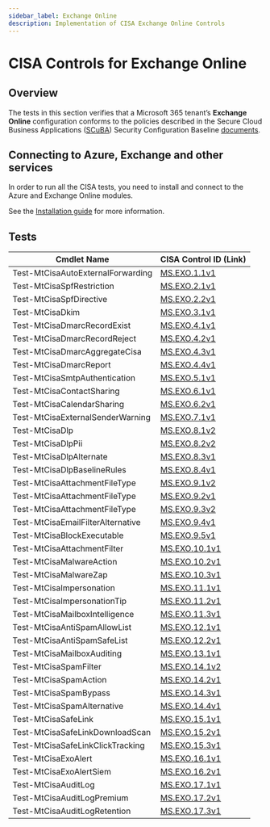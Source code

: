 ```yaml
---
sidebar_label: Exchange Online
description: Implementation of CISA Exchange Online Controls
---
```


# CISA Controls for Exchange Online

## Overview

The tests in this section verifies that a Microsoft 365 tenant’s **Exchange Online** configuration conforms to the policies described in the Secure Cloud Business Applications ([SCuBA](https://cisa.gov/scuba)) Security Configuration Baseline [documents](https://github.com/cisagov/ScubaGear/blob/main/baselines/README.md).

## Connecting to Azure, Exchange and other services

In order to run all the CISA tests, you need to install and connect to the Azure and Exchange Online modules.

See the [Installation guide](/docs/installation#optional-modules-and-permissions) for more information.

## Tests

| Cmdlet Name | CISA Control ID (Link) |
| - | - |
| Test-MtCisaAutoExternalForwarding | [MS.EXO.1.1v1](https://github.com/cisagov/ScubaGear/blob/main/PowerShell/ScubaGear/baselines/exo.md#msexo11v1) |
| Test-MtCisaSpfRestriction         | [MS.EXO.2.1v1](https://github.com/cisagov/ScubaGear/blob/main/PowerShell/ScubaGear/baselines/exo.md#msexo21v1) |
| Test-MtCisaSpfDirective           | [MS.EXO.2.2v1](https://github.com/cisagov/ScubaGear/blob/main/PowerShell/ScubaGear/baselines/exo.md#msexo22v1) |
| Test-MtCisaDkim                   | [MS.EXO.3.1v1](https://github.com/cisagov/ScubaGear/blob/main/PowerShell/ScubaGear/baselines/exo.md#msexo31v1) |
| Test-MtCisaDmarcRecordExist       | [MS.EXO.4.1v1](https://github.com/cisagov/ScubaGear/blob/main/PowerShell/ScubaGear/baselines/exo.md#msexo41v1) |
| Test-MtCisaDmarcRecordReject      | [MS.EXO.4.2v1](https://github.com/cisagov/ScubaGear/blob/main/PowerShell/ScubaGear/baselines/exo.md#msexo42v1) |
| Test-MtCisaDmarcAggregateCisa     | [MS.EXO.4.3v1](https://github.com/cisagov/ScubaGear/blob/main/PowerShell/ScubaGear/baselines/exo.md#msexo43v1) |
| Test-MtCisaDmarcReport            | [MS.EXO.4.4v1](https://github.com/cisagov/ScubaGear/blob/main/PowerShell/ScubaGear/baselines/exo.md#msexo44v1) |
| Test-MtCisaSmtpAuthentication     | [MS.EXO.5.1v1](https://github.com/cisagov/ScubaGear/blob/main/PowerShell/ScubaGear/baselines/exo.md#msexo51v1) |
| Test-MtCisaContactSharing         | [MS.EXO.6.1v1](https://github.com/cisagov/ScubaGear/blob/main/PowerShell/ScubaGear/baselines/exo.md#msexo61v1) |
| Test-MtCisaCalendarSharing        | [MS.EXO.6.2v1](https://github.com/cisagov/ScubaGear/blob/main/PowerShell/ScubaGear/baselines/exo.md#msexo62v1) |
| Test-MtCisaExternalSenderWarning  | [MS.EXO.7.1v1](https://github.com/cisagov/ScubaGear/blob/main/PowerShell/ScubaGear/baselines/exo.md#msexo71v1) |
| Test-MtCisaDlp                    | [MS.EXO.8.1v2](https://github.com/cisagov/ScubaGear/blob/main/PowerShell/ScubaGear/baselines/exo.md#msexo81v2) |
| Test-MtCisaDlpPii                 | [MS.EXO.8.2v2](https://github.com/cisagov/ScubaGear/blob/main/PowerShell/ScubaGear/baselines/exo.md#msexo82v2) |
| Test-MtCisaDlpAlternate           | [MS.EXO.8.3v1](https://github.com/cisagov/ScubaGear/blob/main/PowerShell/ScubaGear/baselines/exo.md#msexo83v1) |
| Test-MtCisaDlpBaselineRules       | [MS.EXO.8.4v1](https://github.com/cisagov/ScubaGear/blob/main/PowerShell/ScubaGear/baselines/exo.md#msexo84v1) |
| Test-MtCisaAttachmentFileType     | [MS.EXO.9.1v2](https://github.com/cisagov/ScubaGear/blob/main/PowerShell/ScubaGear/baselines/exo.md#msexo91v2) |
| Test-MtCisaAttachmentFileType     | [MS.EXO.9.2v1](https://github.com/cisagov/ScubaGear/blob/main/PowerShell/ScubaGear/baselines/exo.md#msexo92v1) |
| Test-MtCisaAttachmentFileType     | [MS.EXO.9.3v2](https://github.com/cisagov/ScubaGear/blob/main/PowerShell/ScubaGear/baselines/exo.md#msexo93v2) |
| Test-MtCisaEmailFilterAlternative | [MS.EXO.9.4v1](https://github.com/cisagov/ScubaGear/blob/main/PowerShell/ScubaGear/baselines/exo.md#msexo94v1) |
| Test-MtCisaBlockExecutable        | [MS.EXO.9.5v1](https://github.com/cisagov/ScubaGear/blob/main/PowerShell/ScubaGear/baselines/exo.md#msexo95v1) |
| Test-MtCisaAttachmentFilter       | [MS.EXO.10.1v1](https://github.com/cisagov/ScubaGear/blob/main/PowerShell/ScubaGear/baselines/exo.md#msexo101v1) |
| Test-MtCisaMalwareAction          | [MS.EXO.10.2v1](https://github.com/cisagov/ScubaGear/blob/main/PowerShell/ScubaGear/baselines/exo.md#msexo102v1) |
| Test-MtCisaMalwareZap             | [MS.EXO.10.3v1](https://github.com/cisagov/ScubaGear/blob/main/PowerShell/ScubaGear/baselines/exo.md#msexo103v1) |
| Test-MtCisaImpersonation          | [MS.EXO.11.1v1](https://github.com/cisagov/ScubaGear/blob/main/PowerShell/ScubaGear/baselines/exo.md#msexo111v1) |
| Test-MtCisaImpersonationTip       | [MS.EXO.11.2v1](https://github.com/cisagov/ScubaGear/blob/main/PowerShell/ScubaGear/baselines/exo.md#msexo112v1) |
| Test-MtCisaMailboxIntelligence    | [MS.EXO.11.3v1](https://github.com/cisagov/ScubaGear/blob/main/PowerShell/ScubaGear/baselines/exo.md#msexo113v1) |
| Test-MtCisaAntiSpamAllowList      | [MS.EXO.12.1v1](https://github.com/cisagov/ScubaGear/blob/main/PowerShell/ScubaGear/baselines/exo.md#msexo121v1) |
| Test-MtCisaAntiSpamSafeList       | [MS.EXO.12.2v1](https://github.com/cisagov/ScubaGear/blob/main/PowerShell/ScubaGear/baselines/exo.md#msexo122v1) |
| Test-MtCisaMailboxAuditing        | [MS.EXO.13.1v1](https://github.com/cisagov/ScubaGear/blob/main/PowerShell/ScubaGear/baselines/exo.md#msexo131v1) |
| Test-MtCisaSpamFilter             | [MS.EXO.14.1v2](https://github.com/cisagov/ScubaGear/blob/main/PowerShell/ScubaGear/baselines/exo.md#msexo141v2) |
| Test-MtCisaSpamAction             | [MS.EXO.14.2v1](https://github.com/cisagov/ScubaGear/blob/main/PowerShell/ScubaGear/baselines/exo.md#msexo142v1) |
| Test-MtCisaSpamBypass             | [MS.EXO.14.3v1](https://github.com/cisagov/ScubaGear/blob/main/PowerShell/ScubaGear/baselines/exo.md#msexo143v1) |
| Test-MtCisaSpamAlternative        | [MS.EXO.14.4v1](https://github.com/cisagov/ScubaGear/blob/main/PowerShell/ScubaGear/baselines/exo.md#msexo144v1) |
| Test-MtCisaSafeLink               | [MS.EXO.15.1v1](https://github.com/cisagov/ScubaGear/blob/main/PowerShell/ScubaGear/baselines/exo.md#msexo151v1) |
| Test-MtCisaSafeLinkDownloadScan   | [MS.EXO.15.2v1](https://github.com/cisagov/ScubaGear/blob/main/PowerShell/ScubaGear/baselines/exo.md#msexo152v1) |
| Test-MtCisaSafeLinkClickTracking  | [MS.EXO.15.3v1](https://github.com/cisagov/ScubaGear/blob/main/PowerShell/ScubaGear/baselines/exo.md#msexo153v1) |
| Test-MtCisaExoAlert               | [MS.EXO.16.1v1](https://github.com/cisagov/ScubaGear/blob/main/PowerShell/ScubaGear/baselines/exo.md#msexo161v1) |
| Test-MtCisaExoAlertSiem           | [MS.EXO.16.2v1](https://github.com/cisagov/ScubaGear/blob/main/PowerShell/ScubaGear/baselines/exo.md#msexo162v1) |
| Test-MtCisaAuditLog               | [MS.EXO.17.1v1](https://github.com/cisagov/ScubaGear/blob/main/PowerShell/ScubaGear/baselines/exo.md#msexo171v1) |
| Test-MtCisaAuditLogPremium        | [MS.EXO.17.2v1](https://github.com/cisagov/ScubaGear/blob/main/PowerShell/ScubaGear/baselines/exo.md#msexo172v1) |
| Test-MtCisaAuditLogRetention      | [MS.EXO.17.3v1](https://github.com/cisagov/ScubaGear/blob/main/PowerShell/ScubaGear/baselines/exo.md#msexo173v1) |